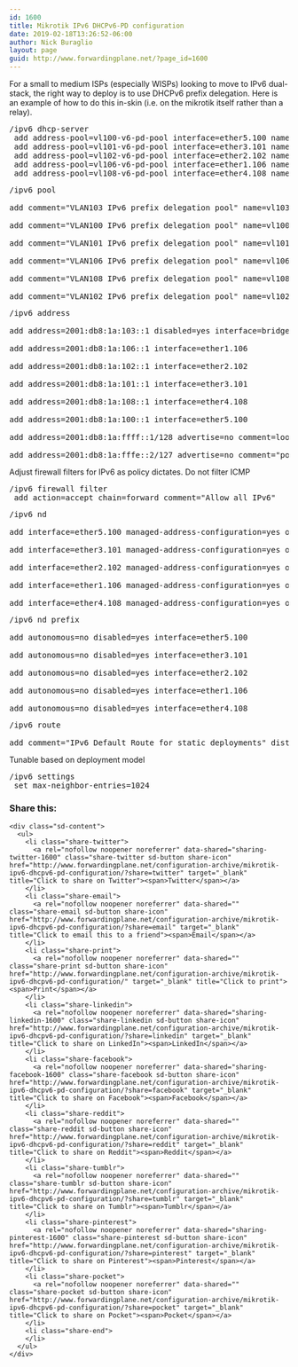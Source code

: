 ```yaml
---
id: 1600
title: Mikrotik IPv6 DHCPv6-PD configuration
date: 2019-02-18T13:26:52-06:00
author: Nick Buraglio
layout: page
guid: http://www.forwardingplane.net/?page_id=1600
---
```

For a small to medium ISPs (especially WISPs) looking to move to IPv6 dual-stack, the right way to deploy is to use DHCPv6 prefix delegation. Here is an example of how to do this in-skin (i.e. on the mikrotik itself rather than a relay). 

<pre class="wp-block-preformatted">/ipv6 dhcp-server<br /> add address-pool=vl100-v6-pd-pool interface=ether5.100 name=vl100-v6-pd<br /> add address-pool=vl101-v6-pd-pool interface=ether3.101 name=vl101-v6-pd<br /> add address-pool=vl102-v6-pd-pool interface=ether2.102 name=vl102-v6-pd<br /> add address-pool=vl106-v6-pd-pool interface=ether1.106 name=vl106-v6-pd<br /> add address-pool=vl108-v6-pd-pool interface=ether4.108 name=vl108-v6-pd</pre>

<pre class="wp-block-preformatted">/ipv6 pool<br />
add comment="VLAN103 IPv6 prefix delegation pool" name=vl103-v6-pd-pool prefix=2001:db8:1a:b000::/48 prefix-length=59<br />
add comment="VLAN100 IPv6 prefix delegation pool" name=vl100-v6-pd-pool prefix=2001:db8:1a:8800::/48 prefix-length=59<br />
add comment="VLAN101 IPv6 prefix delegation pool" name=vl101-v6-pd-pool prefix=2001:db8:1a:9000::/48 prefix-length=59<br />
add comment="VLAN106 IPv6 prefix delegation pool" name=vl106-v6-pd-pool prefix=2001:db8:1a:9800::/48 prefix-length=59<br />
add comment="VLAN108 IPv6 prefix delegation pool" name=vl108-v6-pd-pool prefix=2001:db8:1a:a000::/48 prefix-length=59<br />
add comment="VLAN102 IPv6 prefix delegation pool" name=vl102-v6-pd-pool prefix=2001:db8:1a:a800::/48 prefix-length=59</pre>

<pre class="wp-block-preformatted">/ipv6 address<br />
add address=2001:db8:1a:103::1 disabled=yes interface=bridge.103<br />
add address=2001:db8:1a:106::1 interface=ether1.106<br />
add address=2001:db8:1a:102::1 interface=ether2.102<br />
add address=2001:db8:1a:101::1 interface=ether3.101<br />
add address=2001:db8:1a:108::1 interface=ether4.108<br />
add address=2001:db8:1a:100::1 interface=ether5.100<br />
add address=2001:db8:1a:ffff::1/128 advertise=no comment=loopback0 interface=loopback.0<br />
add address=2001:db8:1a:fffe::2/127 advertise=no comment="point to point to tower1-gw" interface=ether7</pre>

Adjust firewall filters for IPv6 as policy dictates. Do not filter ICMP

<pre class="wp-block-preformatted">/ipv6 firewall filter<br /> add action=accept chain=forward comment="Allow all IPv6"</pre>

<pre class="wp-block-preformatted">/ipv6 nd<br />
add interface=ether5.100 managed-address-configuration=yes other-configuration=yes<br />
add interface=ether3.101 managed-address-configuration=yes other-configuration=yes<br />
add interface=ether2.102 managed-address-configuration=yes other-configuration=yes<br />
add interface=ether1.106 managed-address-configuration=yes other-configuration=yes<br />
add interface=ether4.108 managed-address-configuration=yes other-configuration=yes</pre>

<pre class="wp-block-preformatted">/ipv6 nd prefix<br />
add autonomous=no disabled=yes interface=ether5.100<br />
add autonomous=no disabled=yes interface=ether3.101<br />
add autonomous=no disabled=yes interface=ether2.102<br />
add autonomous=no disabled=yes interface=ether1.106<br />
add autonomous=no disabled=yes interface=ether4.108</pre>

<pre class="wp-block-preformatted">/ipv6 route<br />
add comment="IPv6 Default Route for static deployments" distance=1 gateway=fe80::2a7:42ff:fe2d:3574%bridge.10</pre>

Tunable based on deployment model  


<pre class="wp-block-preformatted">/ipv6 settings<br /> set max-neighbor-entries=1024</pre>

<div class="sharedaddy sd-sharing-enabled">
  <div class="robots-nocontent sd-block sd-social sd-social-icon-text sd-sharing">
    <h3 class="sd-title">
      Share this:
    </h3>
    
    <div class="sd-content">
      <ul>
        <li class="share-twitter">
          <a rel="nofollow noopener noreferrer" data-shared="sharing-twitter-1600" class="share-twitter sd-button share-icon" href="http://www.forwardingplane.net/configuration-archive/mikrotik-ipv6-dhcpv6-pd-configuration/?share=twitter" target="_blank" title="Click to share on Twitter"><span>Twitter</span></a>
        </li>
        <li class="share-email">
          <a rel="nofollow noopener noreferrer" data-shared="" class="share-email sd-button share-icon" href="http://www.forwardingplane.net/configuration-archive/mikrotik-ipv6-dhcpv6-pd-configuration/?share=email" target="_blank" title="Click to email this to a friend"><span>Email</span></a>
        </li>
        <li class="share-print">
          <a rel="nofollow noopener noreferrer" data-shared="" class="share-print sd-button share-icon" href="http://www.forwardingplane.net/configuration-archive/mikrotik-ipv6-dhcpv6-pd-configuration/" target="_blank" title="Click to print"><span>Print</span></a>
        </li>
        <li class="share-linkedin">
          <a rel="nofollow noopener noreferrer" data-shared="sharing-linkedin-1600" class="share-linkedin sd-button share-icon" href="http://www.forwardingplane.net/configuration-archive/mikrotik-ipv6-dhcpv6-pd-configuration/?share=linkedin" target="_blank" title="Click to share on LinkedIn"><span>LinkedIn</span></a>
        </li>
        <li class="share-facebook">
          <a rel="nofollow noopener noreferrer" data-shared="sharing-facebook-1600" class="share-facebook sd-button share-icon" href="http://www.forwardingplane.net/configuration-archive/mikrotik-ipv6-dhcpv6-pd-configuration/?share=facebook" target="_blank" title="Click to share on Facebook"><span>Facebook</span></a>
        </li>
        <li class="share-reddit">
          <a rel="nofollow noopener noreferrer" data-shared="" class="share-reddit sd-button share-icon" href="http://www.forwardingplane.net/configuration-archive/mikrotik-ipv6-dhcpv6-pd-configuration/?share=reddit" target="_blank" title="Click to share on Reddit"><span>Reddit</span></a>
        </li>
        <li class="share-tumblr">
          <a rel="nofollow noopener noreferrer" data-shared="" class="share-tumblr sd-button share-icon" href="http://www.forwardingplane.net/configuration-archive/mikrotik-ipv6-dhcpv6-pd-configuration/?share=tumblr" target="_blank" title="Click to share on Tumblr"><span>Tumblr</span></a>
        </li>
        <li class="share-pinterest">
          <a rel="nofollow noopener noreferrer" data-shared="sharing-pinterest-1600" class="share-pinterest sd-button share-icon" href="http://www.forwardingplane.net/configuration-archive/mikrotik-ipv6-dhcpv6-pd-configuration/?share=pinterest" target="_blank" title="Click to share on Pinterest"><span>Pinterest</span></a>
        </li>
        <li class="share-pocket">
          <a rel="nofollow noopener noreferrer" data-shared="" class="share-pocket sd-button share-icon" href="http://www.forwardingplane.net/configuration-archive/mikrotik-ipv6-dhcpv6-pd-configuration/?share=pocket" target="_blank" title="Click to share on Pocket"><span>Pocket</span></a>
        </li>
        <li class="share-end">
        </li>
      </ul>
    </div>
  </div>
</div>